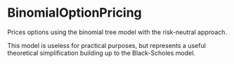 # BinomialOptionPricing

Prices options using the binomial tree model with the risk-neutral approach.

This model is useless for practical purposes, but represents a useful theoretical simplification building up to the
Black-Scholes model.
